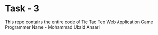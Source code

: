 # Task - 3

This repo contains the entire code of Tic Tac Teo Web Application Game
<br>
Programmer Name - Mohammad Ubaid Ansari